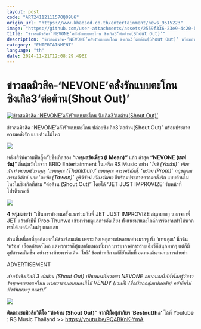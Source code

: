 ```yaml
---
layout: post
code: "ART2411211157OQ09U6"
origin_url: "https://www.khaosod.co.th/entertainment/news_9515223"
image: "https://github.com/user-attachments/assets/2559f336-23e9-4c20-b4db-b7eeec1921b3"
title: "ข่าวสดมิวสิค-‘NEVONE’คลั่งรักแบบตะโกน ซิงเกิล3‘ต่อต้าน(Shout Out)’"
description: "ข่าวสดมิวสิค-‘NEVONE’คลั่งรักแบบตะโกน ซิงเกิล3‘ต่อต้าน(Shout Out)’ พร้อมประกาศความคลั่งรัก แบบต้านไม่ไหว"
category: "ENTERTAINMENT"
language: "th"
date: 2024-11-21T12:08:29.496Z
---
```


# ข่าวสดมิวสิค-‘NEVONE’คลั่งรักแบบตะโกน ซิงเกิล3‘ต่อต้าน(Shout Out)’

[![ข่าวสดมิวสิค-‘NEVONE’คลั่งรักแบบตะโกน ซิงเกิล3‘ต่อต้าน(Shout Out)’](https://www.khaosod.co.th/wpapp/uploads/2024/11/mi21.jpg "ข่าวสดมิวสิค-‘NEVONE’คลั่งรักแบบตะโกน ซิงเกิล3‘ต่อต้าน(Shout Out)’")](https://www.khaosod.co.th/wpapp/uploads/2024/11/mi21.jpg)

ข่าวสดมิวสิค-‘NEVONE’คลั่งรักแบบตะโกน ปล่อยซิงเกิล3‘ต่อต้าน(Shout Out)’ พร้อมประกาศความคลั่งรัก แบบต้านไม่ไหว

![](https://www.khaosod.co.th/wpapp/uploads/2024/11/2-NEVONE-MV-ต่อต้าน-Shout-Out.jpg)

หลังเสิร์ฟความฟีลกู๊ดกับซิงเกิลสอง **“เหตุผลข้อเดียว (I Mean)”** แล้ว ล่าสุด **“NEVONE (เนฟวัน)**” สี่หนุ่มวัยใสจาก BRIQ Entertainment ในเครือ RS Music อย่าง _‘โยชิ (Yoshi)’ พัทธนันท์ หยงเมธีวรากุล, ‘แทนคุณ (Thankhun)’ แทนคุณ ดาราศรีศักดิ์, ‘พร้อม (Prom)’ กฤชญาณ อรรถวิภัชน์ และ ‘ตะวัน (Tawan)’ ภูริจิวัจน์ เวียงวัฒนา_ ก็พร้อมประกาศความคลั่งรัก แบบต้านไม่ไหวในซิงเกิลที่สาม “ต่อต้าน (Shout Out)” โดยได้ ‘JET JUST IMPROVIZE’ รับหน้าที่โปรดิวเซอร์

![](https://www.khaosod.co.th/wpapp/uploads/2024/11/4-NEVONE-MV-ต่อต้าน-Shout-Out.jpg)

**4 หนุ่มเผยว่า** “เป็นการทำงานครั้งแรกร่วมกับพี่ JET JUST IMPROVIZE สนุกมากๆ นอกจากพี่ JET แล้วยังมีพี่ Proo Thunwa เข้ามาร่วมดูแลการอัดเสียง ทั้งแนะนำและไกด์การร้องจนทำให้พวกเราได้เทคนิคใหม่ๆ เยอะเลย

ส่วนที่เหนื่อยที่สุดต้องยกให้ช่วงซ้อมเต้น เพราะเกิดเหตุการณ์หลายอย่างมากๆ ทั้ง ‘แทนคุณ’ นิ้วซ้น ‘พร้อม’ เลือดกำเดาไหล แต่พวกเราก็ทุ่มเทกับเพลงนี้มาก บรรยากาศการถ่ายเอ็มวีก็สนุกมากๆ แต่ก็มีอุปสรรคเกิดขึ้น อย่างช่วงท้ายพาร์ตเต้น ‘โยชิ’ ข้อเท้าพลิก แต่ก็ยังเต็มที่ อดทนเต้นจนจบการถ่ายทำ

ADVERTISEMENT

_สำหรับซิงเกิลที่ 3 ต่อต้าน (Shout Out) เป็นเพลงที่พวกเรา NEVONE อยากบอกให้ทั้งโลกรู้ว่าเรารักทุกคนมากแค่ไหน พวกเราขอมอบเพลงนี้ให้ VENDY (เวนดี้) (ชื่อเรียกกลุ่มแฟนคลับ) อย่าลืมไปฟังกันเยอะๆ นะครับ_”

![](https://www.khaosod.co.th/wpapp/uploads/2024/11/17-NEVONE-MV-ต่อต้าน-Shout-Out.jpg)

**ติดตามชมมิวสิกวิดีโอ “ต่อต้าน (Shout Out)” จากฝีมือผู้กำกับฯ ‘Bestnuttha’** ได้ที่ Youtube : RS Music Thailand >> https://youtu.be/9Q4BKnK-YmA